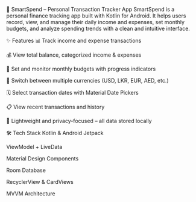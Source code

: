 📱 SmartSpend – Personal Transaction Tracker App
SmartSpend is a personal finance tracking app built with Kotlin for Android. It helps users record, view, and manage their daily income and expenses, set monthly budgets, and analyze spending trends with a clean and intuitive interface.

✨ Features
📊 Track income and expense transactions

💰 View total balance, categorized income & expenses

🎯 Set and monitor monthly budgets with progress indicators

💱 Switch between multiple currencies (USD, LKR, EUR, AED, etc.)

🗓️ Select transaction dates with Material Date Pickers

📋 View recent transactions and history

🔐 Lightweight and privacy-focused – all data stored locally

🛠 Tech Stack
Kotlin & Android Jetpack

ViewModel + LiveData

Material Design Components

Room Database

RecyclerView & CardViews

MVVM Architecture
